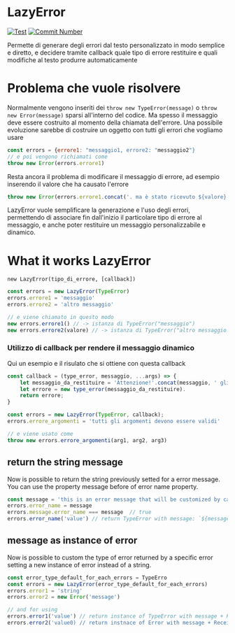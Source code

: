 # LazyError
[![Test][test-pass-img]][test-pass-url]
[![Commit Number][commit-number-img]][commit-number-url]

[test-pass-img]: https://github.com/CitySeventeen/LaziestError/workflows/Node.js%20CI/badge.svg
[test-pass-url]: https://github.com/CitySeventeen/LaziestError/actions/workflows/node.js.yml

[commit-number-img]: https://img.shields.io/github/commit-activity/m/CitySeventeen/LaziestError
[commit-number-url]: https://github.com/CitySeventeen/LaziestError/commits/main

 Permette di generare degli errori dal testo personalizzato in modo semplice e diretto, e decidere tramite callback quale tipo di errore restituire e quali modifiche al testo produrre automaticamente

# Problema che vuole risolvere
Normalmente vengono inseriti dei `throw new TypeError(message)` o `throw new Error(message)` sparsi all'interno del codice. Ma spesso il messaggio deve essere costruito al momento della chiamata dell'errore. Una possibile evoluzione sarebbe di costruire un oggetto con tutti gli errori che vogliamo usare
```js
const errors = {errore1: "messaggio1, errore2: "messaggio2"}
// e poi vengono richiamati come
throw new Error(errors.errore1)
```
Resta ancora il problema di modificare il messaggio di errore, ad esempio inserendo il valore che ha causato l'errore
```js
throw new Error(errors.errore1.concat('. ma è stato ricevuto ${valore}'))
```

LazyError vuole semplificare la generazione e l'uso degli errori, permettendo di associare fin dall'inizio il particolare tipo di errore al messaggio, e anche poter restituire un messaggio personalizzabile e dinamico.

# What it works LazyError
`new LazyError(tipo_di_errore, [callback])`
```js
const errors = new LazyError(TypeError)
errors.errore1 = 'messaggio'
errors.errore2 = 'altro messaggio'

// e viene chiamato in questo modo
new errors.errore1() // -> istanza di TypeError("messaggio")
new errors.errore2(valore) // -> istanza di TypeError("altro messaggio. Ricevuto ${valore}")
```

### Utilizzo di callback per rendere il messaggio dinamico
Qui un esempio e il risulato che si ottiene con questa callback
```js
const callback = (type_error, messaggio, ...args) => {
    let messaggio_da_restituire = 'Attenzione!'.concat(messaggio, ' gli argomenti erano ${...args}')
    let errore = new type_error(messaggio_da_restituire).
    return errore;
}

const errors = new LazyError(TypeError, callback);
errors.errore_argomenti = 'tutti gli argomenti devono essere validi'

// e viene usato come
throw new errors.errore_argomenti(arg1, arg2, arg3)
```

## return the string message
Now is possible to return the string previously setted for a error message.
You can use the property message before of error name property.
```js
const message = 'this is an error message that will be customized by callback'
errors.error_name = message
errors.message.error_name === message  // true
errors.error_name('value') // return TypeError with message: `${message}. Received ${value}`
```

## message as instance of error
Now is possible to custom the type of error returned by a specific error setting a new instance of error instead of a string.

```js
const error_type_default_for_each_errors = TypeErro
const errors = new LazyError(error_type_default_for_each_errors)
errors.error1 = 'string'
errors.error2 = new Error('message')

// and for using
errors.error1('value') // return instance of TypeError with message + Received value
errors.error2('value0) // return instnace of Error with message + Received value
```
